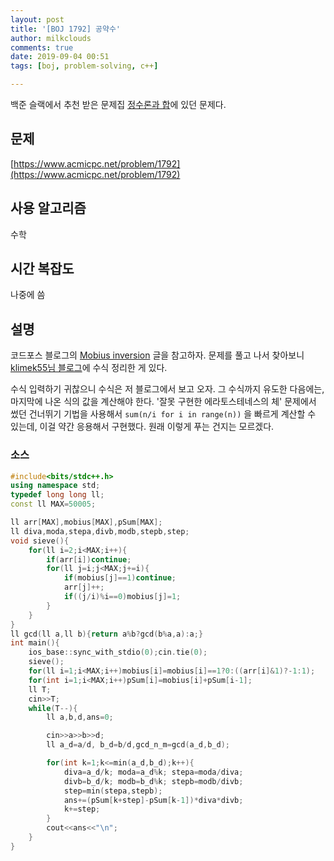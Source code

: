 ```yaml
---
layout: post
title: '[BOJ 1792] 공약수'
author: milkclouds
comments: true
date: 2019-09-04 00:51
tags: [boj, problem-solving, c++]

---
```


백준 슬랙에서 추천 받은 문제집 [정수론과 합](https://www.acmicpc.net/workbook/view/3039)에 있던 문제다.  

## 문제
[https://www.acmicpc.net/problem/1792](https://www.acmicpc.net/problem/1792)  


## 사용 알고리즘  
수학   


## 시간 복잡도  
나중에 씀 


## 설명  
코드포스 블로그의 [Mobius inversion](https://codeforces.com/blog/entry/53925) 글을 참고하자. 문제를 풀고 나서 찾아보니 [klimek55님 블로그](https://hrothgar.tistory.com/140)에 수식 정리한 게 있다.  

수식 입력하기 귀찮으니 수식은 저 블로그에서 보고 오자. 그 수식까지 유도한 다음에는, 마지막에 나온 식의 값을 계산해야 한다. '잘못 구현한 에라토스테네스의 체' 문제에서 썼던 건너뛰기 기법을 사용해서 `sum(n/i for i in range(n))` 을 빠르게 계산할 수 있는데, 이걸 약간 응용해서 구현했다. 원래 이렇게 푸는 건지는 모르겠다.  

### 소스  

```cpp
#include<bits/stdc++.h>
using namespace std;
typedef long long ll;
const ll MAX=50005;

ll arr[MAX],mobius[MAX],pSum[MAX];
ll diva,moda,stepa,divb,modb,stepb,step;
void sieve(){
	for(ll i=2;i<MAX;i++){
		if(arr[i])continue;
		for(ll j=i;j<MAX;j+=i){
			if(mobius[j]==1)continue;
			arr[j]++;
			if((j/i)%i==0)mobius[j]=1;
		}
	}
}
ll gcd(ll a,ll b){return a%b?gcd(b%a,a):a;}
int main(){
	ios_base::sync_with_stdio(0);cin.tie(0);
	sieve();
	for(ll i=1;i<MAX;i++)mobius[i]=mobius[i]==1?0:((arr[i]&1)?-1:1);
	for(int i=1;i<MAX;i++)pSum[i]=mobius[i]+pSum[i-1];
	ll T;
	cin>>T;
	while(T--){
		ll a,b,d,ans=0;

		cin>>a>>b>>d;
		ll a_d=a/d, b_d=b/d,gcd_n_m=gcd(a_d,b_d);

		for(int k=1;k<=min(a_d,b_d);k++){
			diva=a_d/k; moda=a_d%k; stepa=moda/diva;
			divb=b_d/k; modb=b_d%k; stepb=modb/divb;
			step=min(stepa,stepb);
			ans+=(pSum[k+step]-pSum[k-1])*diva*divb;
			k+=step;
		}
		cout<<ans<<"\n";
	}
}
```